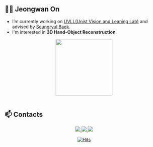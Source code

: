 ## 🙋‍♂️ Jeongwan On

- I’m currently working on [UVLL(Unist Vision and Leaning Lab)](http://vision.unist.ac.kr/) and advised by [Seungryul Baek](https://sites.google.com/site/bsrvision00/).
- I'm interested in **3D Hand-Object Reconstruction**.

<div align = "center">
  <img height="180em" src="https://github-readme-stats-sigma-five.vercel.app/api?username=on-jungwoan&theme=dark&show_icons=true&locale=en&include_all_commits=false&&count_private=true" />
</div>

<br>


## 📫 Contacts

<div align=center>

  <a href="https://sites.google.com/view/jeongwanon">
    <img src="https://img.shields.io/badge/Homepage-4285F4?style=flat-square&logo=googlehome&logoColor=white">
  </a>

  <a href="https://on-jungwoan.github.io/">
    <img src="https://img.shields.io/badge/Blog-181717?style=flat-square&logo=github&logoColor=white">
  </a>

  <a href="mailto:jeongwan.on@unist.ac.kr">
    <img src="https://img.shields.io/badge/Mail-EA4335?style=flat-square&logo=gmail&logoColor=white">
  </a>

  <!--
  <a href="https://www.linkedin.com/in/jeongwan-on-27698b290/">
    <img src="https://img.shields.io/badge/LinkedIn-0A66C2?style=flat-square&logo=linkedin&logoColor=white">
  </a>
  -->

  <br>

  [![Hits](https://hits.seeyoufarm.com/api/count/incr/badge.svg?url=https%3A%2F%2Fgithub.com%2FOn-JungWoan&count_bg=%235ECA0B&title_bg=%23555555&icon=github.svg&icon_color=%23E7E7E7&title=hits&edge_flat=false)](https://hits.seeyoufarm.com)
</div>
